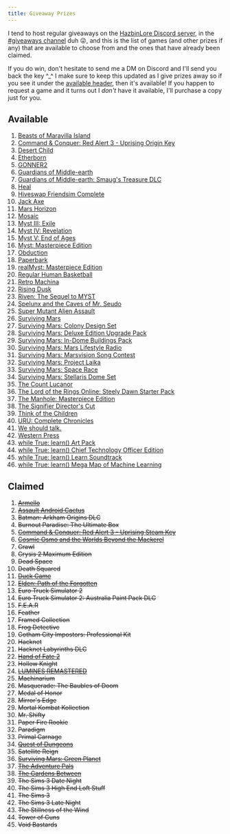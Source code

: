 ```yaml
---
title: Giveaway Prizes
---
```


I tend to host regular giveaways on the [HazbinLore Discord server][HazbinLore-Invite], in the [#giveaways channel][HazbinLore-Giveaways] duh 😜, and this is the list of games (and other prizes if any) that are available to choose from and the ones that have already been claimed.

If you do win, don't hesitate to send me a DM on Discord and I'll send you back the key ^\_^ I make sure to keep this updated as I give prizes away so if you see it under the [available header](#available), then it's available! If you happen to request a game and it turns out I _don't_ have it available, I'll purchase a copy just for you.

## Available

1. [Beasts of Maravilla Island][2]
2. [Command & Conquer: Red Alert 3 - Uprising Origin Key][3]
3. [Desert Child][6]
4. [Etherborn][9]
5. [GONNER2][10]
6. [Guardians of Middle-earth][12]
7. [Guardians of Middle-earth: Smaug's Treasure DLC][11]
8. [Heal][14]
9. [Hiveswap Friendsim Complete][15]
10. [Jack Axe][16]
11. [Mars Horizon][18]
12. [Mosaic][19]
13. [Myst III: Exile][20]
14. [Myst IV: Revelation][21]
15. [Myst V: End of Ages][22]
16. [Myst: Masterpiece Edition][23]
17. [Obduction][25]
18. [Paperbark][26]
19. [realMyst: Masterpiece Edition][24]
20. [Regular Human Basketball][28]
21. [Retro Machina][29]
22. [Rising Dusk][30]
23. [Riven: The Sequel to MYST][31]
24. [Spelunx and the Caves of Mr. Seudo][32]
25. [Super Mutant Alien Assault][33]
26. [Surviving Mars][34]
27. [Surviving Mars: Colony Design Set][40]
28. [Surviving Mars: Deluxe Edition Upgrade Pack][39]
29. [Surviving Mars: In-Dome Buildings Pack][41]
30. [Surviving Mars: Mars Lifestyle Radio][36]
31. [Surviving Mars: Marsvision Song Contest][42]
32. [Surviving Mars: Project Laika][38]
33. [Surviving Mars: Space Race][37]
34. [Surviving Mars: Stellaris Dome Set][43]
35. [The Count Lucanor][45]
36. [The Lord of the Rings Online: Steely Dawn Starter Pack][47]
37. [The Manhole: Masterpiece Edition][48]
38. [The Signifier Director's Cut][49]
39. [Think of the Children][50]
40. [URU: Complete Chronicles][51]
41. [We should talk.][52]
42. [Western Press][53]
43. [while True: learn() Art Pack][54]
44. [while True: learn() Chief Technology Officer Edition][55]
45. [while True: learn() Learn Soundtrack][56]
46. [while True: learn() Mega Map of Machine Learning][57]

## Claimed

1. ~~[Armello][0]~~
2. ~~[Assault Android Cactus][1]~~
3. ~~Batman: Arkham Origins DLC~~
4. ~~Burnout Paradise: The Ultimate Box~~
5. ~~[Command & Conquer: Red Alert 3 - Uprising Steam Key][4]~~
6. ~~[Cosmic Osmo and the Worlds Beyond the Mackerel][5]~~
7. ~~Crawl~~
8. ~~Crysis 2 Maximum Edition~~
9. ~~Dead Space~~
10. ~~Death Squared~~
11. ~~[Duck Game][7]~~
12. ~~[Elden: Path of the Forgotten][8]~~
13. ~~Euro Truck Simulator 2~~
14. ~~Euro Truck Simulator 2: Australia Paint Pack DLC~~
15. ~~F.E.A.R~~
16. ~~Feather~~
17. ~~Framed Collection~~
18. ~~Frog Detective~~
19. ~~Gotham City Impostors: Professional Kit~~
20. ~~Hacknet~~
21. ~~Hacknet Labyrinths DLC~~
22. ~~[Hand of Fate 2][13]~~
23. ~~Hollow Knight~~
24. ~~[LUMINES REMASTERED][17]~~
25. ~~Machinarium~~
26. ~~Masquerade: The Baubles of Doom~~
27. ~~Medal of Honor~~
28. ~~Mirror's Edge~~
29. ~~Mortal Kombat Kollection~~
30. ~~Mr. Shifty~~
31. ~~Paper Fire Rookie~~
32. ~~Paradigm~~
33. ~~Primal Carnage~~
34. ~~[Quest of Dungeons][27]~~
35. ~~Satellite Reign~~
36. ~~[Surviving Mars: Green Planet][35]~~
37. ~~[The Adventure Pals][44]~~
38. ~~[The Gardens Between][46]~~
39. ~~The Sims 3 Date Night~~
40. ~~The Sims 3 High End Loft Stuff~~
41. ~~The Sims 3~~
42. ~~The Sims 3 Late Night~~
43. ~~The Stillness of the Wind~~
44. ~~Tower of Guns~~
45. ~~Void Bastards~~

[HazbinLore-Invite]: https://discord.gg/73v24Z6nGA
[HazbinLore-Giveaways]: https://discord.com/channels/825459536994893846/923368900513640488
[0]: https://store.steampowered.com/app/290340/Armello/
[1]: https://store.steampowered.com/app/250110/Assault_Android_Cactus/
[2]: https://store.steampowered.com/app/1378020/Beasts_of_Maravilla_Island/
[3]: https://www.origin.com/usa/en-us/store/command-and-conquer/command-and-conquer-red-alert-3
[4]: https://store.steampowered.com/app/17480/Command__Conquer_Red_Alert_3/
[5]: https://store.steampowered.com/app/63620/Cosmic_Osmo_and_the_Worlds_Beyond_the_Mackerel/
[6]: https://store.steampowered.com/app/844050/Desert_Child/
[7]: https://store.steampowered.com/app/312530/Duck_Game/
[8]: https://store.steampowered.com/app/715020/Elden_Path_of_the_Forgotten/
[9]: https://store.steampowered.com/app/812160/Etherborn/
[10]: https://store.steampowered.com/app/1117670/GONNER2/
[11]: https://store.steampowered.com/app/111910/Guardians_of_Middleearth_Smaugs_Treasure/
[12]: https://store.steampowered.com/app/111900/Guardians_of_Middleearth/
[13]: https://store.steampowered.com/app/456670/Hand_of_Fate_2/
[14]: https://store.steampowered.com/app/1056610/Heal/
[15]: https://store.steampowered.com/app/833040/Hiveswap_Friendsim/
[16]: https://store.steampowered.com/app/985780/Jack_Axe/
[17]: https://store.steampowered.com/app/851670/LUMINES_REMASTERED/
[18]: https://store.steampowered.com/app/765810/Mars_Horizon/
[19]: https://store.steampowered.com/app/349270/Mosaic/
[20]: https://store.steampowered.com/app/925930/Myst_III_Exile/
[21]: https://store.steampowered.com/app/925940/Myst_IV_Revelation/
[22]: https://store.steampowered.com/app/208110/Myst_V_End_of_Ages/
[23]: https://store.steampowered.com/app/63660/Myst_Masterpiece_Edition/
[24]: https://store.steampowered.com/app/244430/realMyst_Masterpiece_Edition/
[25]: https://store.steampowered.com/app/306760/Obduction/
[26]: https://store.steampowered.com/app/916900/Paperbark/
[27]: https://store.steampowered.com/app/270050/Quest_of_Dungeons/
[28]: https://store.steampowered.com/app/661940/Regular_Human_Basketball/
[29]: https://store.steampowered.com/app/1127970/Retro_Machina/
[30]: https://store.steampowered.com/app/848930/Rising_Dusk/
[31]: https://store.steampowered.com/app/63610/Riven_The_Sequel_to_MYST/
[32]: https://store.steampowered.com/app/63640/Spelunx_and_the_Caves_of_Mr_Seudo/
[33]: https://store.steampowered.com/app/368680/Super_Mutant_Alien_Assault/
[34]: https://store.steampowered.com/app/464920/Surviving_Mars/
[35]: https://store.steampowered.com/app/952890/Surviving_Mars_Green_Planet/
[36]: https://store.steampowered.com/app/1657990/Surviving_Mars_Mars_Lifestyle_Radio/
[37]: https://store.steampowered.com/app/801670/Surviving_Mars_Space_Race/
[38]: https://store.steampowered.com/app/1042360/Surviving_Mars_Project_Laika/
[39]: https://store.steampowered.com/app/801710/Surviving_Mars_Deluxe_Upgrade_Pack/
[40]: https://store.steampowered.com/app/952892/Surviving_Mars_Colony_Design_Set/
[41]: https://store.steampowered.com/app/1497160/Surviving_Mars_InDome_Buildings_Pack/
[42]: https://store.steampowered.com/app/952891/Surviving_Mars_Marsvision_Song_Contest/
[43]: https://store.steampowered.com/app/801650/Surviving_Mars_Stellaris_Dome_Set/
[44]: https://store.steampowered.com/app/396710/The_Adventure_Pals/
[45]: https://store.steampowered.com/app/440880/The_Count_Lucanor/
[46]: https://store.steampowered.com/app/600990/The_Gardens_Between/
[47]: https://store.steampowered.com/app/212500/The_Lord_of_the_Rings_Online/
[48]: https://store.steampowered.com/app/63630/The_Manhole_Masterpiece_Edition/
[49]: https://store.steampowered.com/app/1082930/The_Signifier_Directors_Cut/
[50]: https://store.steampowered.com/app/573600/Think_of_the_Children/
[51]: https://store.steampowered.com/app/63650/URU_Complete_Chronicles/
[52]: https://store.steampowered.com/app/1255990/We_should_talk/
[53]: https://store.steampowered.com/app/377360/Western_Press/
[54]: https://store.steampowered.com/app/1022720/while_True_learn_Art_Pack/
[55]: https://store.steampowered.com/bundle/10114/while_True_learn_Chief_Technology_Officer_Edition/
[56]: https://store.steampowered.com/app/1019360/while_True_learn_Soundtrack/
[57]: https://store.steampowered.com/app/1026800/while_True_learn_Mega_Map_of_Machine_Learning/
